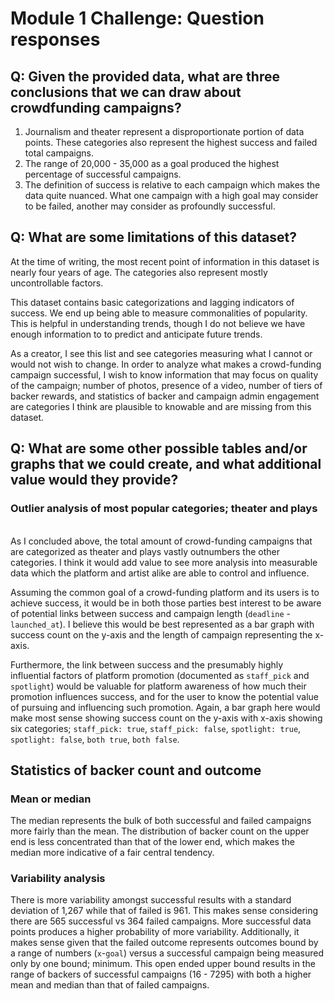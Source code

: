 # Module 1 Challenge: Question responses

## Q: Given the provided data, what are three conclusions that we can draw about crowdfunding campaigns?

1. Journalism and theater represent a disproportionate portion of data points. These categories also represent the highest success and failed total campaigns.
2. The range of 20,000 - 35,000 as a goal produced the highest percentage of successful campaigns. 
3. The definition of success is relative to each campaign which makes the data quite nuanced. What one campaign with a high goal may consider to be failed, another may consider as profoundly successful.

## Q: What are some limitations of this dataset?

At the time of writing, the most recent point of information in this dataset is nearly four years of age. The categories also represent mostly uncontrollable factors.

This dataset contains basic categorizations and lagging indicators of success. We end up being able to measure commonalities of popularity. This is helpful in understanding trends, though I do not believe we have enough information to to predict and anticipate future trends.

As a creator, I see this list and see categories measuring what I cannot or would not wish to change. In order to analyze what makes a crowd-funding campaign successful, I wish to know information that may focus on quality of the campaign; number of photos, presence of a video, number of tiers of backer rewards, and statistics of backer and campaign admin engagement are categories I think are plausible to knowable and are missing from this dataset.


## Q: What are some other possible tables and/or graphs that we could create, and what additional value would they provide?

### Outlier analysis of most popular categories; theater and plays 
<br>
As I concluded above, the total amount of crowd-funding campaigns that are categorized as theater and plays vastly outnumbers the other categories. I think it would add value to see more analysis into measurable data which the platform and artist alike are able to control and influence. 

Assuming the common goal of a crowd-funding platform and its users is to achieve success, it would be in both those parties best interest to be aware of potential links between success and campaign length (`deadline` - `launched_at`). I believe this would be best represented as a bar graph with success count on the y-axis and the length of campaign representing the x-axis.

Furthermore, the link between success and the presumably highly influential factors of platform promotion (documented as `staff_pick` and `spotlight`) would be valuable for platform awareness of how much their promotion influences success, and for the user to know the potential value of pursuing and influencing such promotion. Again, a bar graph here would make most sense showing success count on the y-axis with x-axis showing six categories; `staff_pick: true`, `staff_pick: false`, `spotlight: true`, `spotlight: false`, `both true`, `both false`.
 
## Statistics of backer count and outcome

### Mean or median
The median represents the bulk of both successful and failed campaigns more fairly than the mean. The distribution of backer count on the upper end is less concentrated than that of the lower end, which makes the median more indicative of a fair central tendency.

### Variability analysis
There is more variability amongst successful results with a standard deviation of 1,267 while that of failed is 961. This makes sense considering there are 565 successful vs 364 failed campaigns. More successful data points produces a higher probability of more variability. Additionally, it makes sense given that the failed outcome represents outcomes bound by a range of numbers (`x`-`goal`) versus a successful campaign being measured only by one bound; minimum. This open ended upper bound results in the range of backers of successful campaigns (16 - 7295) with both a higher mean and median than that of failed campaigns.












